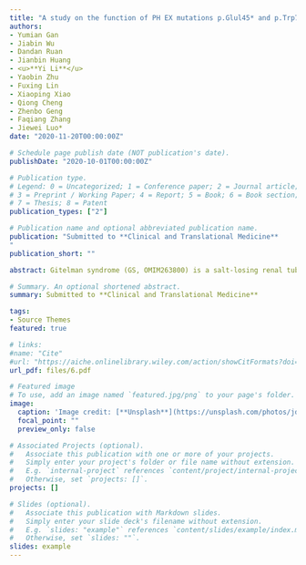 ```yaml
---
title: "A study on the function of PH EX mutations p.Glul45* and p.Trp749Arg in families with X-linked hyphosphatemic rickets"
authors:
- Yumian Gan
- Jiabin Wu
- Dandan Ruan
- Jianbin Huang
- <u>**Yi Li**</u> 
- Yaobin Zhu
- Fuxing Lin
- Xiaoping Xiao
- Qiong Cheng
- Zhenbo Geng
- Faqiang Zhang
- Jiewei Luo*
date: "2020-11-20T00:00:00Z"

# Schedule page publish date (NOT publication's date).
publishDate: "2020-10-01T00:00:00Z"

# Publication type.
# Legend: 0 = Uncategorized; 1 = Conference paper; 2 = Journal article;
# 3 = Preprint / Working Paper; 4 = Report; 5 = Book; 6 = Book section;
# 7 = Thesis; 8 = Patent
publication_types: ["2"]

# Publication name and optional abbreviated publication name.
publication: "Submitted to **Clinical and Translational Medicine**
"
publication_short: ""

abstract: Gitelman syndrome (GS, OMIM263800) is a salt-losing renal tubular disease of autosomal recessive inheritance. The cause of GS is a functional deletion mutation of SLC12A3 encoding thiazide-sensitive NaCl cotransporter (NCCT) located in the distal convoluted tubules (DCT) of the kidney, which leads to dysfunction of sodium chloride reabsorption by the DCT, resulting in a series of pathophysiological changes and clinical manifestations such as hypovolemia, renin angiotensin aldosterone system (RAAS) activation, hypokalemia, and metabolic alkalosis. The disease has a high degree of phenotypic and genetic heterogeneity, and a clear relationship between genotype and phenotype remains to be established. Long-term chronic disorders relating to serum potassium and magnesium will lead to abnormal glucose metabolism and impaired renal function. In severe cases, serious clinical symptoms such as cartilage calcification, hand and foot convulsion, rhabdomyolysis, epilepsy, and ventricular arrhythmia can also occur. In this study, genetic linkage analysis was performed on two GS families with proteinuria or Hashimoto's thyroiditis. The mutation location of the SLC12A3 gene was analyzed, and the phenotypic heterogeneity of GS and the relationship between genotype and phenotype were explored.

# Summary. An optional shortened abstract.
summary: Submitted to **Clinical and Translational Medicine**

tags:
- Source Themes
featured: true

# links:
#name: "Cite"
#url: "https://aiche.onlinelibrary.wiley.com/action/showCitFormats?doi=10.1002%2Fbtm2.10130"
url_pdf: files/6.pdf

# Featured image
# To use, add an image named `featured.jpg/png` to your page's folder. 
image:
  caption: 'Image credit: [**Unsplash**](https://unsplash.com/photos/jdD8gXaTZsc)'
  focal_point: ""
  preview_only: false

# Associated Projects (optional).
#   Associate this publication with one or more of your projects.
#   Simply enter your project's folder or file name without extension.
#   E.g. `internal-project` references `content/project/internal-project/index.md`.
#   Otherwise, set `projects: []`.
projects: []

# Slides (optional).
#   Associate this publication with Markdown slides.
#   Simply enter your slide deck's filename without extension.
#   E.g. `slides: "example"` references `content/slides/example/index.md`.
#   Otherwise, set `slides: ""`.
slides: example
---
```

